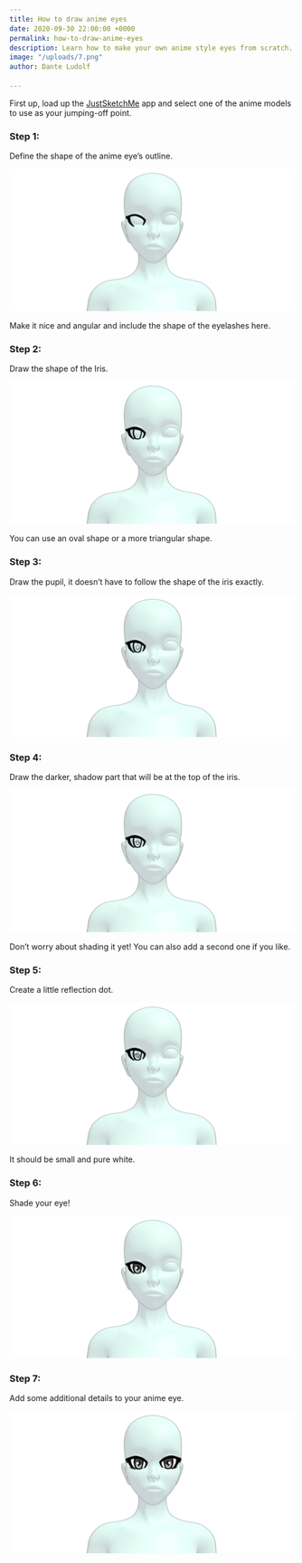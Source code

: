 ```yaml
---
title: How to draw anime eyes
date: 2020-09-30 22:00:00 +0000
permalink: how-to-draw-anime-eyes
description: Learn how to make your own anime style eyes from scratch.
image: "/uploads/7.png"
author: Dante Ludolf

---
```

First up, load up the [JustSketchMe](justsketch.me) app and select one of the anime models to use as your jumping-off point.

### Step 1:

Define the shape of the anime eye’s outline.

![](/uploads/1.png)

Make it nice and angular and include the shape of the eyelashes here.

### Step 2:

Draw the shape of the Iris.

![](/uploads/2-1.png)

You can use an oval shape or a more triangular shape.

### Step 3:

Draw the pupil, it doesn’t have to follow the shape of the iris exactly.

![](/uploads/3-1.png)

### Step 4:

Draw the darker, shadow part that will be at the top of the iris.

![](/uploads/4-1.png)

Don’t worry about shading it yet! You can also add a second one if you like.

### Step 5:

Create a little reflection dot.

![](/uploads/5-1.png)

It should be small and pure white.

### Step 6:

Shade your eye!

![](/uploads/6-1.png)

### Step 7:

Add some additional details to your anime eye.

![](/uploads/7.png)